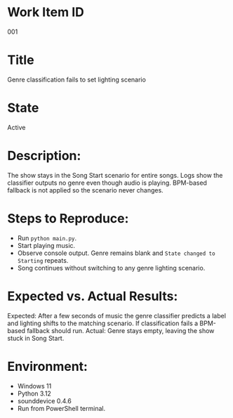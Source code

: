 # Work Item ID
001

# Title
Genre classification fails to set lighting scenario

# State
Active

# Description:
The show stays in the Song Start scenario for entire songs. Logs show the
classifier outputs no genre even though audio is playing. BPM-based fallback
is not applied so the scenario never changes.

# Steps to Reproduce:
- Run `python main.py`.
- Start playing music.
- Observe console output. Genre remains blank and `State changed to Starting`
  repeats.
- Song continues without switching to any genre lighting scenario.

# Expected vs. Actual Results:
Expected: After a few seconds of music the genre classifier predicts a label and
lighting shifts to the matching scenario. If classification fails a BPM-based
fallback should run.
Actual: Genre stays empty, leaving the show stuck in Song Start.

# Environment:
- Windows 11
- Python 3.12
- sounddevice 0.4.6
- Run from PowerShell terminal.
